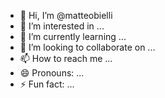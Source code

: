 - 👋 Hi, I’m @matteobielli
- 👀 I’m interested in ...
- 🌱 I’m currently learning ...
- 💞️ I’m looking to collaborate on ...
- 📫 How to reach me ...
- 😄 Pronouns: ...
- ⚡ Fun fact: ...

<!---
matteobielli/matteobielli is a ✨ special ✨ repository because its `README.md` (this file) appears on your GitHub profile.
You can click the Preview link to take a look at your changes.
--->
